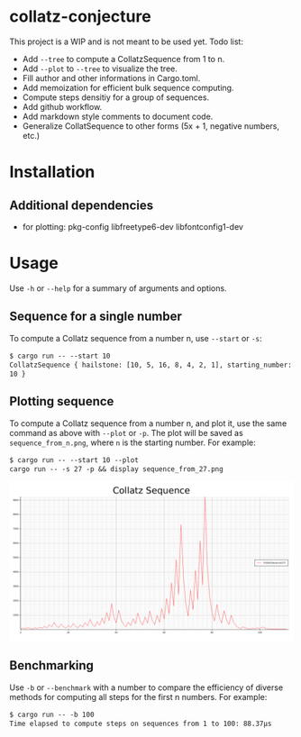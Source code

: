 # collatz-conjecture

This project is a WIP and is not meant to be used yet.
Todo list:
- Add `--tree` to compute a CollatzSequence from 1 to n.
- Add `--plot` to `--tree` to visualize the tree.
- Fill author and other informations in Cargo.toml.
- Add memoization for efficient bulk sequence computing.
- Compute steps densitiy for a group of sequences.
- Add github workflow.
- Add markdown style comments to document code.
- Generalize CollatSequence to other forms (5x + 1, negative numbers, etc.)

# Installation

## Additional dependencies

- for plotting: pkg-config libfreetype6-dev libfontconfig1-dev

# Usage

Use `-h` or `--help` for a summary of arguments and options.

## Sequence for a single number
To compute a Collatz sequence from a number n, use `--start` or `-s`:
```terminal
$ cargo run -- --start 10
CollatzSequence { hailstone: [10, 5, 16, 8, 4, 2, 1], starting_number: 10 }
```

## Plotting sequence
To compute a Collatz sequence from a number n, and plot it, use the same command
as above with `--plot` or `-p`. The plot will be saved as `sequence_from_n.png`,
where `n` is the starting number. For example:
```terminal
$ cargo run -- --start 10 --plot
cargo run -- -s 27 -p && display sequence_from_27.png
```
![Collatz Sequence for n = 27](rsc/img/sequence_from_27.png)

## Benchmarking
Use `-b` or `--benchmark` with a number to compare the efficiency of diverse
methods for computing all steps for the first n numbers. For example:
```terminal
$ cargo run -- -b 100
Time elapsed to compute steps on sequences from 1 to 100: 88.37µs
```
